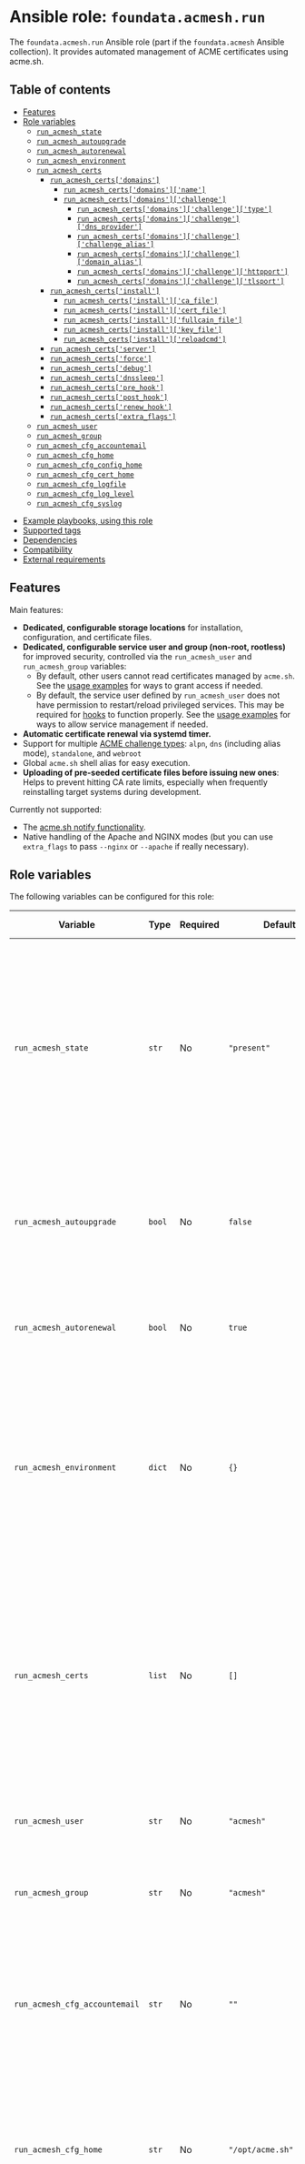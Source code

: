 # Ansible role: `foundata.acmesh.run`

The `foundata.acmesh.run` Ansible role (part if the `foundata.acmesh` Ansible collection). It provides automated management of ACME certificates using acme.sh.



## Table of contents<a id="toc"></a>

- [Features](#features)<!-- ANSIBLE DOCSMITH TOC START -->
- [Role variables](#variables)
  - [`run_acmesh_state`](#variable-run_acmesh_state)
  - [`run_acmesh_autoupgrade`](#variable-run_acmesh_autoupgrade)
  - [`run_acmesh_autorenewal`](#variable-run_acmesh_autorenewal)
  - [`run_acmesh_environment`](#variable-run_acmesh_environment)
  - [`run_acmesh_certs`](#variable-run_acmesh_certs)
    - [`run_acmesh_certs['domains']`](#variable-run_acmesh_certs-sub-domains)
      - [`run_acmesh_certs['domains']['name']`](#variable-run_acmesh_certs-sub-domains-sub-name)
      - [`run_acmesh_certs['domains']['challenge']`](#variable-run_acmesh_certs-sub-domains-sub-challenge)
        - [`run_acmesh_certs['domains']['challenge']['type']`](#variable-run_acmesh_certs-sub-domains-sub-challenge-sub-type)
        - [`run_acmesh_certs['domains']['challenge']['dns_provider']`](#variable-run_acmesh_certs-sub-domains-sub-challenge-sub-dns_provider)
        - [`run_acmesh_certs['domains']['challenge']['challenge_alias']`](#variable-run_acmesh_certs-sub-domains-sub-challenge-sub-challenge_alias)
        - [`run_acmesh_certs['domains']['challenge']['domain_alias']`](#variable-run_acmesh_certs-sub-domains-sub-challenge-sub-domain_alias)
        - [`run_acmesh_certs['domains']['challenge']['httpport']`](#variable-run_acmesh_certs-sub-domains-sub-challenge-sub-httpport)
        - [`run_acmesh_certs['domains']['challenge']['tlsport']`](#variable-run_acmesh_certs-sub-domains-sub-challenge-sub-tlsport)
    - [`run_acmesh_certs['install']`](#variable-run_acmesh_certs-sub-install)
      - [`run_acmesh_certs['install']['ca_file']`](#variable-run_acmesh_certs-sub-install-sub-ca_file)
      - [`run_acmesh_certs['install']['cert_file']`](#variable-run_acmesh_certs-sub-install-sub-cert_file)
      - [`run_acmesh_certs['install']['fullcain_file']`](#variable-run_acmesh_certs-sub-install-sub-fullcain_file)
      - [`run_acmesh_certs['install']['key_file']`](#variable-run_acmesh_certs-sub-install-sub-key_file)
      - [`run_acmesh_certs['install']['reloadcmd']`](#variable-run_acmesh_certs-sub-install-sub-reloadcmd)
    - [`run_acmesh_certs['server']`](#variable-run_acmesh_certs-sub-server)
    - [`run_acmesh_certs['force']`](#variable-run_acmesh_certs-sub-force)
    - [`run_acmesh_certs['debug']`](#variable-run_acmesh_certs-sub-debug)
    - [`run_acmesh_certs['dnssleep']`](#variable-run_acmesh_certs-sub-dnssleep)
    - [`run_acmesh_certs['pre_hook']`](#variable-run_acmesh_certs-sub-pre_hook)
    - [`run_acmesh_certs['post_hook']`](#variable-run_acmesh_certs-sub-post_hook)
    - [`run_acmesh_certs['renew_hook']`](#variable-run_acmesh_certs-sub-renew_hook)
    - [`run_acmesh_certs['extra_flags']`](#variable-run_acmesh_certs-sub-extra_flags)
  - [`run_acmesh_user`](#variable-run_acmesh_user)
  - [`run_acmesh_group`](#variable-run_acmesh_group)
  - [`run_acmesh_cfg_accountemail`](#variable-run_acmesh_cfg_accountemail)
  - [`run_acmesh_cfg_home`](#variable-run_acmesh_cfg_home)
  - [`run_acmesh_cfg_config_home`](#variable-run_acmesh_cfg_config_home)
  - [`run_acmesh_cfg_cert_home`](#variable-run_acmesh_cfg_cert_home)
  - [`run_acmesh_cfg_logfile`](#variable-run_acmesh_cfg_logfile)
  - [`run_acmesh_cfg_log_level`](#variable-run_acmesh_cfg_log_level)
  - [`run_acmesh_cfg_syslog`](#variable-run_acmesh_cfg_syslog)
<!-- ANSIBLE DOCSMITH TOC END -->
- [Example playbooks, using this role](#examples)
- [Supported tags](#tags)
- [Dependencies](#dependencies)
- [Compatibility](#compatibility)
- [External requirements](#requirements)


## Features<a id="features"></a>

Main features:

- **Dedicated, configurable storage locations** for installation, configuration, and certificate files.
- **Dedicated, configurable service user and group (non-root, rootless)** for improved security, controlled via the `run_acmesh_user` and `run_acmesh_group` variables:
  - By default, other users cannot read certificates managed by `acme.sh`. See the [usage examples](#examples) for ways to grant access if needed.
  - By default, the service user defined by `run_acmesh_user` does not have permission to restart/reload privileged services. This may be required for [hooks](https://github.com/acmesh-official/acme.sh/wiki/Using-pre-hook-post-hook-renew-hook-reloadcmd) to function properly. See the [usage examples](#examples) for ways to allow service management if needed.
- **Automatic certificate renewal via systemd timer.**
- Support for multiple [ACME challenge types](https://github.com/acmesh-official/acme.sh/wiki/How-to-issue-a-cert): `alpn`, `dns` (including alias mode), `standalone`, and `webroot`
- Global `acme.sh` shell alias for easy execution.
- **Uploading of pre-seeded certificate files before issuing new ones**: Helps to prevent hitting CA rate limits, especially when frequently reinstalling target systems during development.


Currently not supported:

- The [acme.sh notify functionality](https://github.com/acmesh-official/acme.sh/wiki/notify).
- Native handling of the Apache and NGINX modes (but you can use `extra_flags` to pass `--nginx` or `--apache` if really necessary).


<!-- ANSIBLE DOCSMITH MAIN START -->

## Role variables<a id="variables"></a>

The following variables can be configured for this role:

| Variable | Type | Required | Default | Description (abstract) |
|----------|------|----------|---------|------------------------|
| `run_acmesh_state` | `str` | No | `"present"` | Determines whether the managed resources should be `present` or `absent`.<br><br>`present` ensures that required components, such as software packages, are installed and configured.<br><br>`absent` reverts changes as much as possible, such as […](#variable-run_acmesh_state) |
| `run_acmesh_autoupgrade` | `bool` | No | `false` | If set to `true`, all managed packages will be upgraded during each Ansible run (e.g., when the package provider detects a newer version than the currently installed one). |
| `run_acmesh_autorenewal` | `bool` | No | `true` | Enables daily automatic certificate renewal via systemd timer (this role is not using acme.sh's cronjob function). |
| `run_acmesh_environment` | `dict` | No | `{}` | Defines environment variables required for ACME DNS challenges.<br><br>This is typically needed for DNS challenge plugins, such as those requiring DNS API credentials (e.g., `HETZNER_Token`, `INWX_User`, `INWX_Password`). Multiple variables can be […](#variable-run_acmesh_environment) |
| `run_acmesh_certs` | `list` | No | `[]` | Defines certificates to be requested, their associated domains, challenge methods, and installation details. Each item in the list is a dictionary with suboptions / keys.<br><br>Example:<br><br>``` run_acmesh_certs: # first certificate: "example.org" […](#variable-run_acmesh_certs) |
| `run_acmesh_user` | `str` | No | `"acmesh"` | Specifies the service user account that runs acme.sh and owns relevant files and directories. |
| `run_acmesh_group` | `str` | No | `"acmesh"` | Specifies the group associated with the service user for managing acme.sh and its file permissions. |
| `run_acmesh_cfg_accountemail` | `str` | No | `""` | Specifies the email address to be associated with the ACME account. This email is used for expiration notices and recovery purposes. Some ACME providers might refuse to issue certificates if not set. |
| `run_acmesh_cfg_home` | `str` | No | `"/opt/acme.sh"` | Specifies the installation directory for the acme.sh software (relates to acme.sh option --home). Will also be used as home directory of the service user defined (see `run_acmesh_user`). |
| `run_acmesh_cfg_config_home` | `str` | No | `"/etc/acme.sh"` | Defines where configuration files are stored (relates to acme.sh option --config-home). |
| `run_acmesh_cfg_cert_home` | `str` | No | `"/var/opt/acme.sh"` | Specifies the directory where certificates are maintained by acme.sh (relates to acme.sh option --certhome). ⚠️ Do not rely on the files in this directory directly. Instead, copy the certificates where needed using the "install" key of […](#variable-run_acmesh_cfg_cert_home) |
| `run_acmesh_cfg_logfile` | `str` | No | `"/var/log/acme.sh.log"` | Path to the log file where acme.sh logs its operations (relates to acme.sh option --log). |
| `run_acmesh_cfg_log_level` | `int` | No | `1` | Specifies the log level (relates to acme.sh option --log-level). Possible values are 1 (less logging) and 2 (more logging). |
| `run_acmesh_cfg_syslog` | `int` | No | `3` | Specifies what to log (relates to acme.sh option --syslog). Possible values are 0 (disable syslog), 3 (errors), 6 (info) and 7 (debug) |

### `run_acmesh_state`<a id="variable-run_acmesh_state"></a>

[*⇑ Back to ToC ⇑*](#toc)

Determines whether the managed resources should be `present` or `absent`.

`present` ensures that required components, such as software packages, are
installed and configured.

`absent` reverts changes as much as possible, such as removing packages,
deleting created users, stopping services, restoring modified settings, …

- **Type**: `str`
- **Required**: No
- **Default**: `"present"`
- **Choices**: `present`, `absent`



### `run_acmesh_autoupgrade`<a id="variable-run_acmesh_autoupgrade"></a>

[*⇑ Back to ToC ⇑*](#toc)

If set to `true`, all managed packages will be upgraded during each Ansible
run (e.g., when the package provider detects a newer version than the
currently installed one).

- **Type**: `bool`
- **Required**: No
- **Default**: `false`



### `run_acmesh_autorenewal`<a id="variable-run_acmesh_autorenewal"></a>

[*⇑ Back to ToC ⇑*](#toc)

Enables daily automatic certificate renewal via systemd timer (this role
is not using acme.sh's cronjob function).

- **Type**: `bool`
- **Required**: No
- **Default**: `true`



### `run_acmesh_environment`<a id="variable-run_acmesh_environment"></a>

[*⇑ Back to ToC ⇑*](#toc)

Defines environment variables required for ACME DNS challenges.

This is typically needed for DNS challenge plugins, such as those requiring
DNS API credentials (e.g., `HETZNER_Token`, `INWX_User`, `INWX_Password`).
Multiple variables can be defined in parallel to support different providers
for different domains on the same server. For more details on acme.sh's
DNS API support see https://github.com/acmesh-official/acme.sh/wiki/dnsapi

Example:

```
run_acmesh_environment:
  "HETZNER_Token": "\{\{ lookup('ansible.builtin.unvault', '...') | string | trim \}\}"
```

- **Type**: `dict`
- **Required**: No
- **Default**: `{}`



### `run_acmesh_certs`<a id="variable-run_acmesh_certs"></a>

[*⇑ Back to ToC ⇑*](#toc)

Defines certificates to be requested, their associated domains,
challenge methods, and installation details. Each item in the list is a
dictionary with suboptions / keys.

Example:

```
run_acmesh_certs:
  # first certificate: "example.org"
  - domains:
      - name: "example.org"
        challenge: # parameters depend on type
          type: "webroot"
          webroot: "/var/www/example.org"
    install:
      ca_file: "/etc/pki/tls/certs/example.org/ca.cer"
      cert_file: "/etc/pki/tls/certs/example.org/cert.cer"
      fullcain_file: "/etc/pki/tls/certs/example.org/fullchain.cer"
      key_file: "/etc/pki/tls/certs/example.org/cert.key"
      reloadcmd: "systemctl reload apache2.service;"
  # second certificate: "foo.example.com" with an additional "bar.example.com" SAN
  - domains:
      - name: "foo.example.com"
        challenge: # parameters depend on type
          type: "dns"
          dns_provider: "dns_hetzner"
          challenge_alias: "foo.example.com.example.net"
      - name: "bar.example.com"
        challenge:
          type: "dns"
          dns_provider: "dns_inwx"
          challenge_alias: "bar.example.com.example.net"
    install:
      ca_file: "/etc/pki/tls/certs/foo.example.com/ca.cer"
      cert_file: "/etc/pki/tls/certs/foo.example.com/cert.cer"
      fullcain_file: "/etc/pki/tls/certs/foo.example.com/fullchain.cer"
      key_file: "/etc/pki/tls/certs/foo.example.com/cert.key"
      reloadcmd: "systemctl reload nginx.service; systemctl restart postfix.service"
    # optional, CA alias or URL, defaults to "letsencrypt". "{letsencrypt,buypass,google}_test"
    # for staging, see https://github.com/acmesh-official/acme.sh/wiki/Server for details.
    server: "zerossl"
    force: false  # optional
    debug: false # optional
    post_hook: ""  # optional
    renew_hook: "" # optional
    extra_flags: "" # optional (workaround for edge cases, put --whatever in here, used during issuing a cert")

# Environment variables needed for the DNS API authentication for
# type: "dns" and dns_provider: "dns_hetzner" /  dns_provider: "dns_inwx"
run_acmesh_environment:
  HETZNER_Token: "\{\{ lookup('ansible.builtin.unvault', '...') | string | trim \}\}"
  INWX_User: "exampleuser"
  INWX_Password: "\{\{ lookup('ansible.builtin.unvault', '...') | string | trim \}\}"
```

- **Type**: `list`
- **Required**: No
- **Default**: `[]`
- **List Elements**: `dict`

#### `run_acmesh_certs['domains']`<a id="variable-run_acmesh_certs-sub-domains"></a>

[*⇑ Back to ToC ⇑*](#toc)

List of dictionaries specifying the domains to be included in the
certificate request, along with their challenge configurations. If multiple
domains are defined, they will be included in the same certificate as
Subject Alternative Names (SANs).

- **Type**: `list`
- **Required**: No
- **List Elements**: `dict`

##### `run_acmesh_certs['domains']['name']`<a id="variable-run_acmesh_certs-sub-domains-sub-name"></a>

[*⇑ Back to ToC ⇑*](#toc)

The domain name to request a certificate for.

- **Type**: `str`
- **Required**: No

##### `run_acmesh_certs['domains']['challenge']`<a id="variable-run_acmesh_certs-sub-domains-sub-challenge"></a>

[*⇑ Back to ToC ⇑*](#toc)

Dictionary defining the ACME challenge parameters. The required
parameters depend on the challenge type

- **Type**: `dict`
- **Required**: No

###### `run_acmesh_certs['domains']['challenge']['type']`<a id="variable-run_acmesh_certs-sub-domains-sub-challenge-sub-type"></a>

[*⇑ Back to ToC ⇑*](#toc)

Challenge method. See https://github.com/acmesh-official/acme.sh/wiki/How-to-issue-a-cert
for details.

- **Type**: `str`
- **Required**: No
- **Choices**: `alpn`, `dns`, `standalone`, `webroot`

###### `run_acmesh_certs['domains']['challenge']['dns_provider']`<a id="variable-run_acmesh_certs-sub-domains-sub-challenge-sub-dns_provider"></a>

[*⇑ Back to ToC ⇑*](#toc)

Optional. Required for "dns" challenges. Specifies
the DNS provider for API-based verification. See
https://github.com/acmesh-official/acme.sh/wiki/dnsapi for supported
providers and their name. You usually have to provide credentials for
their APIs via the "run_acmesh_environment" variable.

- **Type**: `str`
- **Required**: No

###### `run_acmesh_certs['domains']['challenge']['challenge_alias']`<a id="variable-run_acmesh_certs-sub-domains-sub-challenge-sub-challenge_alias"></a>

[*⇑ Back to ToC ⇑*](#toc)

Optional. Used with "dns" challenges when using CNAME delegation. Requires
a CNAME record such as:
`_acme-challenge.example.com` -> `_acme-challenge.example.com.example.net`
See https://github.com/acmesh-official/acme.sh/wiki/DNS-alias-mode for
details.

- **Type**: `str`
- **Required**: No

###### `run_acmesh_certs['domains']['challenge']['domain_alias']`<a id="variable-run_acmesh_certs-sub-domains-sub-challenge-sub-domain_alias"></a>

[*⇑ Back to ToC ⇑*](#toc)

Optional. Required for "webroot" challenges. Specifies
the directory where the ACME challenge response should be placed.
See https://github.com/acmesh-official/acme.sh/wiki/How-to-issue-a-cert
for details.

- **Type**: `str`
- **Required**: No

###### `run_acmesh_certs['domains']['challenge']['httpport']`<a id="variable-run_acmesh_certs-sub-domains-sub-challenge-sub-httpport"></a>

[*⇑ Back to ToC ⇑*](#toc)

Optional. Used with "httpport" challenges. Specifies
a non-standard port for acme.sh's internal HTTP webserver to listen,
might be needed behind a reverse proxy or load balancer.

- **Type**: `int`
- **Required**: No

###### `run_acmesh_certs['domains']['challenge']['tlsport']`<a id="variable-run_acmesh_certs-sub-domains-sub-challenge-sub-tlsport"></a>

[*⇑ Back to ToC ⇑*](#toc)

Optional. Used with "alpn" challenges. Specifies a non-standard port for
acme.sh's internal HTTPS webserver to listen, might be needed behind a
reverse proxy or load balancer.

- **Type**: `int`
- **Required**: No



#### `run_acmesh_certs['install']`<a id="variable-run_acmesh_certs-sub-install"></a>

[*⇑ Back to ToC ⇑*](#toc)

Dictionary defining where to install the issued certificates.
The following keys specify file paths and a reload command:
- ca_file: String. Path to the certificate authority (CA) file.
- cert_file: String. Path to the certificate file.
- fullchain_file: String. Path to the full certificate chain file.
- key_file: String. Path to the private key file.
- reloadcmd: String. Command to reload or restart services after certificate
  renewal (e.g., web server or mail server).

- **Type**: `dict`
- **Required**: No

##### `run_acmesh_certs['install']['ca_file']`<a id="variable-run_acmesh_certs-sub-install-sub-ca_file"></a>

[*⇑ Back to ToC ⇑*](#toc)



- **Type**: `str`
- **Required**: No

##### `run_acmesh_certs['install']['cert_file']`<a id="variable-run_acmesh_certs-sub-install-sub-cert_file"></a>

[*⇑ Back to ToC ⇑*](#toc)



- **Type**: `str`
- **Required**: No

##### `run_acmesh_certs['install']['fullcain_file']`<a id="variable-run_acmesh_certs-sub-install-sub-fullcain_file"></a>

[*⇑ Back to ToC ⇑*](#toc)



- **Type**: `str`
- **Required**: No

##### `run_acmesh_certs['install']['key_file']`<a id="variable-run_acmesh_certs-sub-install-sub-key_file"></a>

[*⇑ Back to ToC ⇑*](#toc)



- **Type**: `str`
- **Required**: No

##### `run_acmesh_certs['install']['reloadcmd']`<a id="variable-run_acmesh_certs-sub-install-sub-reloadcmd"></a>

[*⇑ Back to ToC ⇑*](#toc)



- **Type**: `str`
- **Required**: No


#### `run_acmesh_certs['server']`<a id="variable-run_acmesh_certs-sub-server"></a>

[*⇑ Back to ToC ⇑*](#toc)

Optional. Specifies the ACME CA server to use. Defaults
to `letsencrypt`. Other options include:
- "letsencrypt_test", "buypass_test", "google_test" for staging environments.
- Custom CA URLs can also be used. See
  https://github.com/acmesh-official/acme.sh/wiki/Server for a full list
  and details.

- **Type**: `str`
- **Required**: No
- **Default**: `"letsencrypt"`

#### `run_acmesh_certs['force']`<a id="variable-run_acmesh_certs-sub-force"></a>

[*⇑ Back to ToC ⇑*](#toc)

Optional. If true, forces certificate issuance even if
the current certificate is still valid. Defaults to `false`.

- **Type**: `bool`
- **Required**: No

#### `run_acmesh_certs['debug']`<a id="variable-run_acmesh_certs-sub-debug"></a>

[*⇑ Back to ToC ⇑*](#toc)



- **Type**: `bool`
- **Required**: No

#### `run_acmesh_certs['dnssleep']`<a id="variable-run_acmesh_certs-sub-dnssleep"></a>

[*⇑ Back to ToC ⇑*](#toc)



- **Type**: `int`
- **Required**: No

#### `run_acmesh_certs['pre_hook']`<a id="variable-run_acmesh_certs-sub-pre_hook"></a>

[*⇑ Back to ToC ⇑*](#toc)

Optional. Command to execute before attempting certificate
issuance or renewal. See
https://github.com/acmesh-official/acme.sh/wiki/Using-pre-hook-post-hook-renew-hook-reloadcmd
for details.

- **Type**: `str`
- **Required**: No

#### `run_acmesh_certs['post_hook']`<a id="variable-run_acmesh_certs-sub-post_hook"></a>

[*⇑ Back to ToC ⇑*](#toc)

Optional. Command to execute after a successful certificate issuance or renewal. See
https://github.com/acmesh-official/acme.sh/wiki/Using-pre-hook-post-hook-renew-hook-reloadcmd
for details.

- **Type**: `str`
- **Required**: No

#### `run_acmesh_certs['renew_hook']`<a id="variable-run_acmesh_certs-sub-renew_hook"></a>

[*⇑ Back to ToC ⇑*](#toc)

Optional. Command to execute after renewing the certificate. See
https://github.com/acmesh-official/acme.sh/wiki/Using-pre-hook-post-hook-renew-hook-reloadcmd
for details.

- **Type**: `str`
- **Required**: No

#### `run_acmesh_certs['extra_flags']`<a id="variable-run_acmesh_certs-sub-extra_flags"></a>

[*⇑ Back to ToC ⇑*](#toc)

Optional. Additional CLI flags for edge cases. Useful for passing custom parameters during
certificate issuance wich are not natively supported by this role, just pass them as
"--foo --bar 'baz'".

- **Type**: `str`
- **Required**: No



### `run_acmesh_user`<a id="variable-run_acmesh_user"></a>

[*⇑ Back to ToC ⇑*](#toc)

Specifies the service user account that runs acme.sh and owns relevant
files and directories.

- **Type**: `str`
- **Required**: No
- **Default**: `"acmesh"`



### `run_acmesh_group`<a id="variable-run_acmesh_group"></a>

[*⇑ Back to ToC ⇑*](#toc)

Specifies the group associated with the service user for managing
acme.sh and its file permissions.

- **Type**: `str`
- **Required**: No
- **Default**: `"acmesh"`



### `run_acmesh_cfg_accountemail`<a id="variable-run_acmesh_cfg_accountemail"></a>

[*⇑ Back to ToC ⇑*](#toc)

Specifies the email address to be associated with the ACME account.
This email is used for expiration notices and recovery purposes.
Some ACME providers might refuse to issue certificates if not set.

- **Type**: `str`
- **Required**: No
- **Default**: `""`



### `run_acmesh_cfg_home`<a id="variable-run_acmesh_cfg_home"></a>

[*⇑ Back to ToC ⇑*](#toc)

Specifies the installation directory for the acme.sh software  (relates
to acme.sh option --home). Will also  be used as home directory of the
service user defined (see `run_acmesh_user`).

- **Type**: `str`
- **Required**: No
- **Default**: `"/opt/acme.sh"`



### `run_acmesh_cfg_config_home`<a id="variable-run_acmesh_cfg_config_home"></a>

[*⇑ Back to ToC ⇑*](#toc)

Defines where configuration files are stored (relates to acme.sh option
--config-home).

- **Type**: `str`
- **Required**: No
- **Default**: `"/etc/acme.sh"`



### `run_acmesh_cfg_cert_home`<a id="variable-run_acmesh_cfg_cert_home"></a>

[*⇑ Back to ToC ⇑*](#toc)

Specifies the directory where certificates are maintained by
acme.sh (relates to acme.sh option --certhome).
⚠️ Do not rely on the files in this directory directly. Instead, copy
the certificates where needed using the "install" key of `run_acmesh_certs`
(relates to acme.sh option --install-cert). This ensures that the
certificates are properly maintained and automatically reinstalled
upon renewal. See the following for more information:
https://github.com/acmesh-official/acme.sh/issues/2350#issuecomment-1449235599

- **Type**: `str`
- **Required**: No
- **Default**: `"/var/opt/acme.sh"`



### `run_acmesh_cfg_logfile`<a id="variable-run_acmesh_cfg_logfile"></a>

[*⇑ Back to ToC ⇑*](#toc)

Path to the log file where acme.sh logs its operations (relates to acme.sh
option --log).

- **Type**: `str`
- **Required**: No
- **Default**: `"/var/log/acme.sh.log"`



### `run_acmesh_cfg_log_level`<a id="variable-run_acmesh_cfg_log_level"></a>

[*⇑ Back to ToC ⇑*](#toc)

Specifies the log level (relates to acme.sh option --log-level).
Possible values are 1 (less logging) and 2 (more logging).

- **Type**: `int`
- **Required**: No
- **Default**: `1`
- **Choices**: `1`, `2`



### `run_acmesh_cfg_syslog`<a id="variable-run_acmesh_cfg_syslog"></a>

[*⇑ Back to ToC ⇑*](#toc)

Specifies what to log (relates to acme.sh option --syslog).
Possible values are 0 (disable syslog), 3 (errors), 6 (info) and 7
(debug)

- **Type**: `int`
- **Required**: No
- **Default**: `3`
- **Choices**: `0`, `3`, `6`, `7`




<!-- ANSIBLE DOCSMITH MAIN END -->


## Example playbooks, using this role<a id="examples"></a>

Using only one domain per certificate an the webroot challenge:

```yaml
---

- name: "Demo of the foundata.acmesh.run role"
  hosts: localhost
  gather_facts: false
  tasks:

    - name: "Trigger invocation of the foundata.acmesh.run role"
      ansible.builtin.include_role:
        name: "foundata.acmesh.run"
      vars:
        run_acmesh_autoupgrade: true
        run_acmesh_cfg_accountemail: "hostmaster@example.org"
        run_acmesh_certs:
          - domains:
              - name: "example.org"
                challenge:  # parameters depend on type
                  type: "webroot"
                  webroot: "/var/www/example.org"
            install:
              ca_file: "/etc/pki/tls/certs/example.org/ca.cer"
              cert_file: "/etc/pki/tls/certs/example.org/cert.cer"
              fullcain_file: "/etc/pki/tls/certs/example.org/fullchain.cer"
              key_file: "/etc/pki/tls/certs/example.org/cert.key"
              reloadcmd: "/bin/systemctl reload apache2.service"
            server: "letsencrypt_test" # optional, CA alias or URL, defaults to "letsencrypt" see https://github.com/acmesh-official/acme.sh/wiki/Server for details.
```


By default, other users and groups cannot read the certificate files managed by `acme.sh`. To allow access, add specific service users (e.g., `www-data` or `nginx`) to the group defined by `run_acmesh_group` (defaults to `acmesh`). [`ansible.builtin.user`](https://docs.ansible.com/ansible/latest/collections/ansible/builtin/user_module.html) can help you with that:

```yaml
- name: "Grant the webserver's service user read access to certs by adding it to the acmesh group"
  ansible.builtin.user:
    name: "www-data"
    groups:
      - "acmesh" # the groupname get set via run_acmesh_group role variable, defaults to "acmesh"
    append: true # do not remove existing group memberships
```


Additionally you may need to allow the service user defined by `run_acmesh_user` (defaults to `acmesh`) to reload/restart services for [hooks](https://github.com/acmesh-official/acme.sh/wiki/Using-pre-hook-post-hook-renew-hook-reloadcmd) to function. [`community.general.sudoers`](https://docs.ansible.com/ansible/latest/collections/community/general/sudoers_module.html) can help you with that:

```yaml
- name: "Allow the acme.sh service user to reload / restart services with managed certificates"
  community.general.sudoers:
    name: "acmesh-service"
    user: "acmesh" # the username get set via run_acmesh_user role variable, defaults to "acmesh"
    commands:
      - "/bin/systemctl reload apache2.service"
      - "/bin/systemctl reload nginx.service"
      - "/bin/systemctl restart postfix.service"
    nopassword: true
```


Multiple domains per certificate with DNS challenge and challenge alias:

```yaml
---

- name: "Demo of the foundata.acmesh.run role (multiple domains, DNS challenge)"
  hosts: localhost
  gather_facts: false
  tasks:

    - name: "Trigger invocation of the foundata.acmesh.run role"
      ansible.builtin.include_role:
        name: "foundata.acmesh.run"
      vars:
        run_acmesh_autoupgrade: true
        run_acmesh_cfg_accountemail: "hostmaster@example.org"
        run_acmesh_certs:
          # first certificate: "example.org"
          - domains:
              - name: "example.org"
                challenge:
                  type: "webroot"
                  webroot: "/var/www/example.org"
            install:
              ca_file: "/etc/pki/tls/certs/example.org/ca.cer"
              cert_file: "/etc/pki/tls/certs/example.org/cert.cer"
              fullcain_file: "/etc/pki/tls/certs/example.org/fullchain.cer"
              key_file: "/etc/pki/tls/certs/example.org/cert.key"
              reloadcmd: "systemctl reload apache2.service;"
            # optional, CA alias or URL, defaults to "letsencrypt" see
            # https://github.com/acmesh-official/acme.sh/wiki/Server
            server: "zerossl"

          # second certificate: "foo.example.com" with an additional "bar.example.com" SAN
          - domains:
              - name: "foo.example.com"
                challenge:  # parameters depend on type
                  type: "dns"
                  dns_provider: "dns_hetzner"
                  # CNAME _acme-challenge.foo.example.com => _acme-challenge.foo.example.com.example.net
                  challenge_alias: "foo.example.com.example.net"
              - name: "bar.example.com"
                challenge:
                  type: "dns"
                  dns_provider: "dns_inwx"
                  # CNAME _acme-challenge.bar.example.com => _acme-challenge.example.net
                  challenge_alias: example.net"
            install:
              ca_file: "/etc/pki/tls/certs/foo.example.com/ca.cer"
              cert_file: "/etc/pki/tls/certs/foo.example.com/cert.cer"
              fullcain_file: "/etc/pki/tls/certs/foo.example.com/fullchain.cer"
              key_file: "/etc/pki/tls/certs/foo.example.com/cert.key"
              reloadcmd: "systemctl reload nginx.service; systemctl restart postfix.service"
            # "{letsencrypt,buypass,google}_test" for staging, see
            # https://github.com/acmesh-official/acme.sh/wiki/Server
            server: "letsencrypt"
            force: false  # optional
            debug: false # optional
            post_hook: ""  # optional
            renew_hook: "" # optional
            extra_flags: "" # optional (workaround for edge cases, put --whatever here)

        # Environment variables needed for the DNS API authentication for
        # type: "dns" and dns_provider: "dns_hetzner" /  dns_provider: "dns_inwx"
        run_acmesh_environment:
          HETZNER_Token: "{{ lookup('ansible.builtin.unvault', '...') | string | trim }}"
          INWX_User: "exampleuser"
          INWX_Password: "{{ lookup('ansible.builtin.unvault', '...') | string | trim }}"
```

Uninstall (certificate files, if present, will be preserved):

```yaml
---

- name: "Demo of the foundata.acmesh.run role (removal, uninstall)"
  hosts: localhost
  gather_facts: false
  tasks:

    - name: "Trigger invocation of the foundata.acmesh.run role"
      ansible.builtin.include_role:
        name: "foundata.acmesh.run"
      vars:
        run_acmesh_state: "absent"
```

This role supports **uploading backed-up acme.sh certificate folders from the Ansible control node to target systems** before issuing new certificates. Files are only transferred if they do not already exist on the target, preventing the accidental overwrite of up-to-date certificates. This feature helps avoid CA rate limits, especially when frequently reinstalling target systems during development.

**Usage:**

1. Back up a certificate directory such as `www.example.com_ecc` or `example.org_rsa` from acme.sh's certificate home (`run_acmesh_cfg_cert_home`, default: `/var/opt/acme.sh`).
2. Place the backup under `files/acme.sh/certhome` in your playbook directory on the control node.



## Supported tags<a id="tags"></a>

It might be useful and faster to only call parts of the role by using tags:

- `run_acmesh_setup`: Manage basic resources, such as packages or service users.
- `run_acmesh_config`: Manage settings, such as adapting or creating configuration files.
- `run_acmesh_cert`: Manage and issue certificates.

There are also tags usually not meant to be called directly but listed for the sake of completeness** and edge cases:

- `run_acmesh_always`, `always`: Tasks needed by the role itself for internal role setup and the Ansible environment.



## Dependencies<a id="dependencies"></a>

See `dependencies` in [`meta/main.yml`](./meta/main.yml).



## Compatibility<a id="compatibility"></a>

See `min_ansible_version` in [`meta/main.yml`](./meta/main.yml) and `__run_acmesh_supported_platforms` in [`vars/main.yml`](./vars/main.yml).



## External requirements<a id="requirements"></a>

* **GitHub API access:** The role needs to be able to connect to GitHub API endpoint to fetch the latest acme.sh release information for upgrades (see `__run_acmesh_githubapi_release_latest_url` in [`vars/main.yml`](./vars/main.yml) for details).
* **SELinux**: This role does not handle SELinux configurations. Please add additional tasks before or after this role to accommodate these changes (e.g. `cert_t` might be needed as context). The following Ansible modules may help with SELinux configuration:
  - [`ansible.posix.selinux`](https://docs.ansible.com/ansible/latest/collections/ansible/posix/selinux_module.html)
  - [`community.general.sefcontext_module`](https://docs.ansible.com/ansible/latest/collections/community/general/sefcontext_module.html)
  - [`community.general.seport_module`](https://docs.ansible.com/ansible/latest/collections/community/general/seport_module.html)
* **Permissions to restart services for the service user:** Additionally you may need to allow the service user defined by `run_acmesh_user` (defaults to `acmesh`) to reload/restart services for [hooks](https://github.com/acmesh-official/acme.sh/wiki/Using-pre-hook-post-hook-renew-hook-reloadcmd) to function. Using `sudo` in the hook and [`community.general.sudoers`](https://docs.ansible.com/ansible/latest/collections/community/general/sudoers_module.html) can help you with that:
  ```yaml
  - name: "Allow the acme.sh service user to reload / restart services with managed certificates"
    community.general.sudoers:
      name: "acmesh-service"
      user: "acmesh" # the username get set via run_acmesh_user role variable, defaults to "acmesh"
      commands:
        - "/bin/systemctl reload apache2.service"
        - "/bin/systemctl reload nginx.service"
        - "/bin/systemctl restart postfix.service"
      nopassword: true
  ```

Beside that, there are no special requirements not covered by the role or Ansible itself.